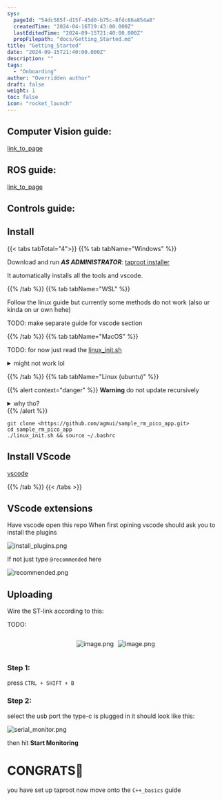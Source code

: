 ```yaml
---
sys:
  pageId: "54dc585f-d15f-45d0-b75c-8fdc66a854a8"
  createdTime: "2024-04-16T19:43:00.000Z"
  lastEditedTime: "2024-09-15T21:40:00.000Z"
  propFilepath: "docs/Getting_Started.md"
title: "Getting_Started"
date: "2024-09-15T21:40:00.000Z"
description: ""
tags:
  - "Onboarding"
author: "Overridden author"
draft: false
weight: 1
toc: false
icon: "rocket_launch"
---
```


## Computer Vision guide:

[link_to_page](86d45bc0-388b-4d26-8848-44f255f73d0e)

## ROS guide:

[link_to_page](3c76c1de-ec8f-46d6-8b0a-294005edc2d5)

## Controls guide:

## Install

{{< tabs tabTotal="4">}}
{{% tab tabName="Windows" %}}

Download and run _**AS ADMINISTRATOR**_: [taproot installer](https://github.com/Thornbots/TeachingFreshies/releases/tag/1.0)

It automatically installs all the tools and vscode.

{{% /tab %}}
{{% tab tabName="WSL" %}}

Follow the linux guide but currently some methods do not work (also ur kinda on ur own hehe)

TODO: make separate guide for vscode section

{{% /tab %}}
{{% tab tabName="MacOS" %}}

TODO: for now just read the [linux_init.sh](https://github.com/agmui/sample_rm_pico_app/blob/main/linux_init.sh)

<details>
<summary>might not work lol</summary>

`brew install libusb pkg-config`

Next install: [vscode](https://code.visualstudio.com/Download)

</details>

{{% /tab %}}
{{% tab tabName="Linux (ubuntu)" %}}

{{% alert context="danger" %}}
**Warning** do not update recursively
<details>
<summary>why tho?</summary>
There are some submodules that may go on for a while (like tinyusb) and I highly
recommend you don't need to get them.
If you want to see what submodules I update just look in `linux_init.sh`
</details>
{{% /alert %}}

```shell
git clone <https://github.com/agmui/sample_rm_pico_app.git>
cd sample_rm_pico_app
./linux_init.sh && source ~/.bashrc
```

## Install VScode

[vscode](https://code.visualstudio.com/Download)

{{% /tab %}}
{{< /tabs >}}

## VScode extensions

Have vscode open this repo
When first opining vscode should ask you to install the plugins

![install_plugins.png](https://prod-files-secure.s3.us-west-2.amazonaws.com/d518164a-d88e-44d1-a4ee-3adb3bd8bce0/89bd30f0-1825-4e77-867b-0a41ce370880/install_plugins.png?X-Amz-Algorithm=AWS4-HMAC-SHA256&X-Amz-Content-Sha256=UNSIGNED-PAYLOAD&X-Amz-Credential=ASIAZI2LB466TBV2NF5D%2F20250318%2Fus-west-2%2Fs3%2Faws4_request&X-Amz-Date=20250318T181115Z&X-Amz-Expires=3600&X-Amz-Security-Token=IQoJb3JpZ2luX2VjEAkaCXVzLXdlc3QtMiJIMEYCIQCJ4FWAbMurtVnXZgfGp3DxoTvxtNcU6sCagfUOkbpJhAIhAM4yNQweptO4mhSFs1h5%2FMolq0ePa6jLjQtVfj4zqLEyKv8DCGIQABoMNjM3NDIzMTgzODA1Igymayn%2FgNyikAp06vwq3AP14PI0OwmbAQc%2FnATuzInnhhEImSNscE%2FYvLQJzkhYJ2G39Jj3wrlK9AswV%2FerPwe8%2BzdB4%2B7zcaYzFqTr2eEaQudC1z8Bk4%2F7yyR4PYRLV4O756xODGC90INAAu5DRyp2oVDp3EjGye0TUJpwk4eZzgPieHj7GkZPm4ClPzx8WezX7%2FxjgmhlhYjldmExYbKt9DyNvnVWcQDo9xunMlgoulWpKYN1afOU0ATTQzmHMrSOGGUsIyAp8JCdDLl34BaqiuizbGTiiWVUMIfOfpi2B%2Fhbt1DBVgTPjL4COBQ04bBQwacqalKXwBNm0kBrImQy2N21gpIFpCwsVnTR430aJNW6HNee5S%2BgMN1GvxWykku7sWAM4%2BZeXUvoRJo9rZxpAgpIHj3jAszZHpRmnnwpL5bN8OQn0jcyEXljIaGHFJDcjmOk8hbUWyG%2BxNfDWQiEVsTvsdhNLn1DYfppb9FFfbH2cDtAu%2BtZ8PxR9RyYYWFoxxA8gmm8A%2F4llNgsXrVLTTniAE83o6Yb9UtsL4trhB0cW05V6JmJ2iWI4fQnLcqXacAADrhMQ%2BolfyZ0MnuRVHBielqEvmL%2FrZ%2BRnbqu76pteIk76PhLiJuesvkjG%2F1TxHvz6f4QwIWnGzC21Oa%2BBjqkASStQDxCDwzJVVjhXk6ZyMLSFbgN3NHHE%2BW4u7X2wmoKtvrIqBmlzmkD0QY6gd%2Fh1oY472GE3nVLrXy%2F3nosLy0LRIxxgdDFXxlnzaQBK1cT4g4Bce%2FYJwSM%2BVcT52doaQTDQpd9t3FF5%2BoripEzIS%2FZ1p342%2Bt5ONK%2FaN0mhuK2FweCP5%2F3bEiHqsw3mDdYbAtKL%2FwL4DaKumiF3lFEdA0AXVrI&X-Amz-Signature=9bc0cbe79f8b5ad0771ed549a864bd2daced42f05ef71dcec40be7731b00011d&X-Amz-SignedHeaders=host&x-id=GetObject)

If not just type `@recommended` here  

![recommended.png](https://prod-files-secure.s3.us-west-2.amazonaws.com/d518164a-d88e-44d1-a4ee-3adb3bd8bce0/61e661e9-5d85-4dfc-be0d-8d2097a5e793/recommended.png?X-Amz-Algorithm=AWS4-HMAC-SHA256&X-Amz-Content-Sha256=UNSIGNED-PAYLOAD&X-Amz-Credential=ASIAZI2LB466TBV2NF5D%2F20250318%2Fus-west-2%2Fs3%2Faws4_request&X-Amz-Date=20250318T181115Z&X-Amz-Expires=3600&X-Amz-Security-Token=IQoJb3JpZ2luX2VjEAkaCXVzLXdlc3QtMiJIMEYCIQCJ4FWAbMurtVnXZgfGp3DxoTvxtNcU6sCagfUOkbpJhAIhAM4yNQweptO4mhSFs1h5%2FMolq0ePa6jLjQtVfj4zqLEyKv8DCGIQABoMNjM3NDIzMTgzODA1Igymayn%2FgNyikAp06vwq3AP14PI0OwmbAQc%2FnATuzInnhhEImSNscE%2FYvLQJzkhYJ2G39Jj3wrlK9AswV%2FerPwe8%2BzdB4%2B7zcaYzFqTr2eEaQudC1z8Bk4%2F7yyR4PYRLV4O756xODGC90INAAu5DRyp2oVDp3EjGye0TUJpwk4eZzgPieHj7GkZPm4ClPzx8WezX7%2FxjgmhlhYjldmExYbKt9DyNvnVWcQDo9xunMlgoulWpKYN1afOU0ATTQzmHMrSOGGUsIyAp8JCdDLl34BaqiuizbGTiiWVUMIfOfpi2B%2Fhbt1DBVgTPjL4COBQ04bBQwacqalKXwBNm0kBrImQy2N21gpIFpCwsVnTR430aJNW6HNee5S%2BgMN1GvxWykku7sWAM4%2BZeXUvoRJo9rZxpAgpIHj3jAszZHpRmnnwpL5bN8OQn0jcyEXljIaGHFJDcjmOk8hbUWyG%2BxNfDWQiEVsTvsdhNLn1DYfppb9FFfbH2cDtAu%2BtZ8PxR9RyYYWFoxxA8gmm8A%2F4llNgsXrVLTTniAE83o6Yb9UtsL4trhB0cW05V6JmJ2iWI4fQnLcqXacAADrhMQ%2BolfyZ0MnuRVHBielqEvmL%2FrZ%2BRnbqu76pteIk76PhLiJuesvkjG%2F1TxHvz6f4QwIWnGzC21Oa%2BBjqkASStQDxCDwzJVVjhXk6ZyMLSFbgN3NHHE%2BW4u7X2wmoKtvrIqBmlzmkD0QY6gd%2Fh1oY472GE3nVLrXy%2F3nosLy0LRIxxgdDFXxlnzaQBK1cT4g4Bce%2FYJwSM%2BVcT52doaQTDQpd9t3FF5%2BoripEzIS%2FZ1p342%2Bt5ONK%2FaN0mhuK2FweCP5%2F3bEiHqsw3mDdYbAtKL%2FwL4DaKumiF3lFEdA0AXVrI&X-Amz-Signature=5a574f2e55ce8c5d955733b922a052449cbf14d60ba4b3d7d74cb1ce23705d6f&X-Amz-SignedHeaders=host&x-id=GetObject)

## Uploading

Wire the ST-link according to this:

TODO:

<div style="display: flex;flex-direction: row; column-gap:10px; max-width: 630px;justify-content: center;">
<div>

![image.png](https://prod-files-secure.s3.us-west-2.amazonaws.com/d518164a-d88e-44d1-a4ee-3adb3bd8bce0/210ecb78-1116-4d7b-b9b7-2292f66fa2c2/image.png?X-Amz-Algorithm=AWS4-HMAC-SHA256&X-Amz-Content-Sha256=UNSIGNED-PAYLOAD&X-Amz-Credential=ASIAZI2LB4665QFVISAO%2F20250318%2Fus-west-2%2Fs3%2Faws4_request&X-Amz-Date=20250318T181116Z&X-Amz-Expires=3600&X-Amz-Security-Token=IQoJb3JpZ2luX2VjEAkaCXVzLXdlc3QtMiJIMEYCIQDIIBa9AEo4cYB%2Bl4DEOWdpTA3orRTHiUrGnbCm0bG7NQIhAKxELs6VXkxV%2BagxSrpCdQCqyujzSBoaEf%2F2%2ByJisFMlKv8DCGIQABoMNjM3NDIzMTgzODA1Igzkg7F6uo5Hpw3bVcQq3AO%2FeUNMUVizsJhKtf9qQu8ymvMa8OpIBvls9ctMNd9EoeqeVP5SSnHfNIGVX5ioDmA5x3TyOq7cPUQZnWBpY6LzheTDzcDuUWnBr%2FpBT4RfP5bsNs293EJ4CiLbcF4PPXYQ75F9tJoYlyCgAfPjSQ74vChE4q3L1dLw5UcBY2mk0E7tlOeZMv8DPdBGxYfGxp7TYTAwq0QmGTXvVK%2FIOiDjf3M0kVVi%2BG82XkoX%2BA3Yo1HJhq6K6w4eKhNALmI6kQpkUKdSZRPsh8l1ErCqZUCTG4hCqsGVz48FKVGWxli16emZdNJtf2wkyXAQdPfbvXUjymiFiAnDWBJOu91f%2FlOP3eWHkn9dSJ8P%2F3jrlv8Fe4cX0ca5d0Ze%2FzVDnnXxZPcrEyebTeTVs6gJEp8VxT80Zj9MHpTeubSKVp6AV7B7RgOxIOenhmbH%2FIpTZaGZVyXf38dk8Ck19Sm9Uh%2FlrSfrfymzePlKpY5l3iWDESERusxVQnlvpP3OPFYRFq5wvfSjLRxb9HvlxmxQC75i%2BhA%2BwUwP6i0cRXp4lZvE1UqPW6dLT4rVUOXaoY1%2F7tdTLu60Y%2FxCEBB3ip%2FeudGD8XKyNp8huQvHzzFyaXOanIHs%2BzftQZVlQ%2F%2F6GqZddDCL1ea%2BBjqkAT4LmwOHEjNTnmbzufbWb0cuKHe6yrEhiPseEnQF8SVORIVjH1heBWmGZKWwBb8bNfeH%2Fa%2BGEK%2BjCgYTgz3kUi81vWox9GJJlVHbGaFgGNTAzaJeqDdq3Hqa7X6lJUPjpL1sAeYE1w5bJJk4hD%2BWjDPHWMivuilFzCxQQY0QQ3YB10D%2BS%2FrGuP2%2Be4RN0cAwWjWpWkVoFg33EKC0cWEEJJ2aNVmr&X-Amz-Signature=1f342518a5e88e01efebee8c9e06702fdea71ab7a0dd201a776d8f2691ae729b&X-Amz-SignedHeaders=host&x-id=GetObject)

</div>
<div>

![image.png](https://prod-files-secure.s3.us-west-2.amazonaws.com/d518164a-d88e-44d1-a4ee-3adb3bd8bce0/33a0fd0f-8ca6-4a86-8e09-26e95ded1fff/image.png?X-Amz-Algorithm=AWS4-HMAC-SHA256&X-Amz-Content-Sha256=UNSIGNED-PAYLOAD&X-Amz-Credential=ASIAZI2LB4663XINCHWP%2F20250318%2Fus-west-2%2Fs3%2Faws4_request&X-Amz-Date=20250318T181117Z&X-Amz-Expires=3600&X-Amz-Security-Token=IQoJb3JpZ2luX2VjEAkaCXVzLXdlc3QtMiJGMEQCIAD0DsDjPZePIPMGofCfCmd4BE27m6BjmHQnNzwXLoAhAiBVSeNFTnJietmRjGUYJhfNTSGVUW3caoqQZSOC9NVocSr%2FAwhiEAAaDDYzNzQyMzE4MzgwNSIMoFbP276J0zwidJ2wKtwDBGU6vPII%2BJ1mVvwe82eGOnAE0UavKkRK1gm2%2Bv55NmOcBqJuYDdbBpy2iEGzsZvhGulcDx%2F%2FLiaFYEG8ccaz2jxM66tuHmgMWQewNarpPWdbg5Zr4yGYjK1jqLU6tHIWzWiOmURSWVcAT7HRoMDhJN9DOH5JM0xGvb14fxrUNLYHG7q1NWEr4RqMZljxvWCFec19UIwzwO1q%2Fso7fqIH%2BJi89mmNDxxYasg8cF9vBNRdSNXEXxpzU4jFQAZIEyxYk72OgusbpQwGZImDiAspyuk3%2FIzsu8dKrXY%2BjAslF9OjC60wIYL9%2FBrf%2Fpv%2FozLr9A197oSYf9MytzGrIdXouP96cg5DSNy1jYU87VDwePVSNfcb8X%2BoVHSttOo2HgekFAP%2FW%2B6gCDArgRPPFDv7cMtIdkI8RU1sJuhyFTpcx2lvYD5j6XALPrz659EjRJmU3GyLvEkKUP2TLYenLYcn0%2FnN%2FqI1fJxWsoCv6uune7j99WIG9D9H%2FXECQrduSu9iVHolcbFczwx5VwUbQxxGBz8z8rN5VoKJv%2FjQA6nFw5LPqdM%2Bppcqyws9On%2FqNOk0lVdCSzjDCCl8pg11nSfaouvlJG7jLtASgzBONVQTSp6n9swgdI4ssq1L%2Fy4w7tTmvgY6pgGFAaayUB04xQgx%2Brs5cMlxbOuZnd001MKnP6Rl0vAKsd%2BL9b%2FwO7I9LAo7gQ0JMWkPJUSgubg%2BNCxK0Zj1d%2BkFiPf7P8%2BJ70DsGEYvy2YGqwHYKqD7ooLqlAvLulmn0unIsw4aGGrgXD1QyazxJFb8Fh8YBcqiOcXrYsdBmrByWpvrn7A9pJGII1SS4V9I1vCbfBu9IygZJ6YpqTDCkORIGFoEts4C&X-Amz-Signature=196402fc8b1a31a7448593532259876b939404bbffbda423dcd4bc9224649f75&X-Amz-SignedHeaders=host&x-id=GetObject)

</div>
</div>

### Step 1:

press `CTRL + SHIFT + B`

### Step 2:

select the usb port the type-c is plugged in it should look like this:

![serial_monitor.png](https://prod-files-secure.s3.us-west-2.amazonaws.com/d518164a-d88e-44d1-a4ee-3adb3bd8bce0/f03f4774-05d4-4393-b6a0-d5efb6d315ab/serial_monitor.png?X-Amz-Algorithm=AWS4-HMAC-SHA256&X-Amz-Content-Sha256=UNSIGNED-PAYLOAD&X-Amz-Credential=ASIAZI2LB466TBV2NF5D%2F20250318%2Fus-west-2%2Fs3%2Faws4_request&X-Amz-Date=20250318T181115Z&X-Amz-Expires=3600&X-Amz-Security-Token=IQoJb3JpZ2luX2VjEAkaCXVzLXdlc3QtMiJIMEYCIQCJ4FWAbMurtVnXZgfGp3DxoTvxtNcU6sCagfUOkbpJhAIhAM4yNQweptO4mhSFs1h5%2FMolq0ePa6jLjQtVfj4zqLEyKv8DCGIQABoMNjM3NDIzMTgzODA1Igymayn%2FgNyikAp06vwq3AP14PI0OwmbAQc%2FnATuzInnhhEImSNscE%2FYvLQJzkhYJ2G39Jj3wrlK9AswV%2FerPwe8%2BzdB4%2B7zcaYzFqTr2eEaQudC1z8Bk4%2F7yyR4PYRLV4O756xODGC90INAAu5DRyp2oVDp3EjGye0TUJpwk4eZzgPieHj7GkZPm4ClPzx8WezX7%2FxjgmhlhYjldmExYbKt9DyNvnVWcQDo9xunMlgoulWpKYN1afOU0ATTQzmHMrSOGGUsIyAp8JCdDLl34BaqiuizbGTiiWVUMIfOfpi2B%2Fhbt1DBVgTPjL4COBQ04bBQwacqalKXwBNm0kBrImQy2N21gpIFpCwsVnTR430aJNW6HNee5S%2BgMN1GvxWykku7sWAM4%2BZeXUvoRJo9rZxpAgpIHj3jAszZHpRmnnwpL5bN8OQn0jcyEXljIaGHFJDcjmOk8hbUWyG%2BxNfDWQiEVsTvsdhNLn1DYfppb9FFfbH2cDtAu%2BtZ8PxR9RyYYWFoxxA8gmm8A%2F4llNgsXrVLTTniAE83o6Yb9UtsL4trhB0cW05V6JmJ2iWI4fQnLcqXacAADrhMQ%2BolfyZ0MnuRVHBielqEvmL%2FrZ%2BRnbqu76pteIk76PhLiJuesvkjG%2F1TxHvz6f4QwIWnGzC21Oa%2BBjqkASStQDxCDwzJVVjhXk6ZyMLSFbgN3NHHE%2BW4u7X2wmoKtvrIqBmlzmkD0QY6gd%2Fh1oY472GE3nVLrXy%2F3nosLy0LRIxxgdDFXxlnzaQBK1cT4g4Bce%2FYJwSM%2BVcT52doaQTDQpd9t3FF5%2BoripEzIS%2FZ1p342%2Bt5ONK%2FaN0mhuK2FweCP5%2F3bEiHqsw3mDdYbAtKL%2FwL4DaKumiF3lFEdA0AXVrI&X-Amz-Signature=654b2c73d7d8e1e049ee77a7c44734a88e279f2be526fd002b4d4400949902fb&X-Amz-SignedHeaders=host&x-id=GetObject)

then hit **Start Monitoring**

# CONGRATS🎉

you have set up taproot now move onto the `C++_basics` guide
